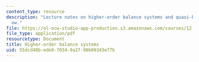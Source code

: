 ```yaml
---
content_type: resource
description: "Lecture notes on higher-order balance systems and quasi-balanced \uFB02\
  ow."
file: https://ol-ocw-studio-app-production.s3.amazonaws.com/courses/12-803-quasi-balanced-circulations-in-oceans-and-atmospheres-fall-2009/55dcd48bede870349a2798b00343e77b_MIT12_803F09_lec15.pdf
file_type: application/pdf
resourcetype: Document
title: Higher-order balance systems
uid: 55dcd48b-ede8-7034-9a27-98b00343e77b
---
```

